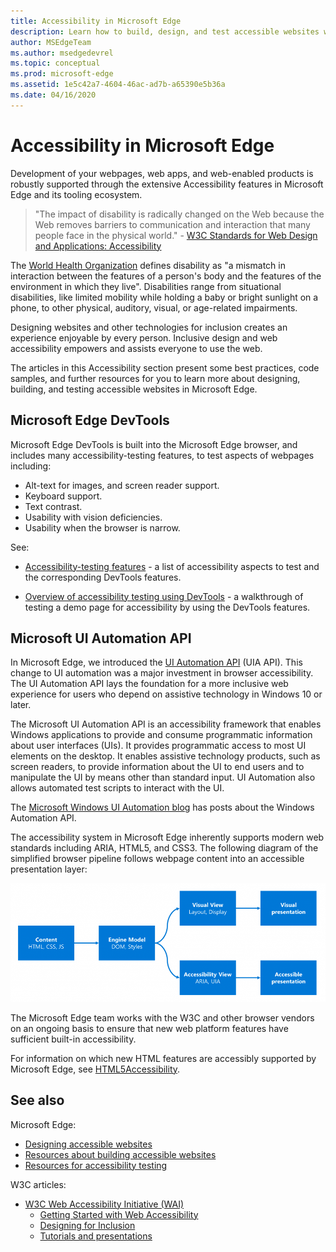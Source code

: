 ```yaml
---
title: Accessibility in Microsoft Edge
description: Learn how to build, design, and test accessible websites within Microsoft Edge.
author: MSEdgeTeam
ms.author: msedgedevrel
ms.topic: conceptual
ms.prod: microsoft-edge
ms.assetid: 1e5c42a7-4604-46ac-ad7b-a65390e5b36a
ms.date: 04/16/2020
---
```

# Accessibility in Microsoft Edge

Development of your webpages, web apps, and web-enabled products is robustly supported through the extensive Accessibility features in Microsoft Edge and its tooling ecosystem.

> "The impact of disability is radically changed on the Web because the Web removes barriers to communication and interaction that many people face in the physical world." - [W3C Standards for Web Design and Applications: Accessibility](https://w3.org/standards/webdesign/accessibility)

The [World Health Organization](https://www.who.int/) defines disability as "a mismatch in interaction between the features of a person's body and the features of the environment in which they live".  Disabilities range from situational disabilities, like limited mobility while holding a baby or bright sunlight on a phone, to other physical, auditory, visual, or age-related impairments.

Designing websites and other technologies for inclusion creates an experience enjoyable by every person.  Inclusive design and web accessibility empowers and assists everyone to use the web.

The articles in this Accessibility section present some best practices, code samples, and further resources for you to learn more about designing, building, and testing accessible websites in Microsoft Edge.


<!-- ====================================================================== -->
## Microsoft Edge DevTools

Microsoft Edge DevTools is built into the Microsoft Edge browser, and includes many accessibility-testing features, to test aspects of webpages including:

*  Alt-text for images, and screen reader support.
*  Keyboard support.
*  Text contrast.
*  Usability with vision deficiencies.
*  Usability when the browser is narrow.

See:

* [Accessibility-testing features](../devtools-guide-chromium/accessibility/reference.md) - a list of accessibility aspects to test and the corresponding DevTools features.

* [Overview of accessibility testing using DevTools](../devtools-guide-chromium/accessibility/accessibility-testing-in-devtools.md) - a walkthrough of testing a demo page for accessibility by using the DevTools features.


<!-- ====================================================================== -->
## Microsoft UI Automation API

In Microsoft Edge, we introduced the [UI Automation API](/windows/win32/winauto/entry-uiauto-win32) (UIA API).  This change to UI automation was a major investment in browser accessibility.  The UI Automation API lays the foundation for a more inclusive web experience for users who depend on assistive technology in Windows 10 or later.

The Microsoft UI Automation API is an accessibility framework that enables Windows applications to provide and consume programmatic information about user interfaces (UIs).  It provides programmatic access to most UI elements on the desktop.  It enables assistive technology products, such as screen readers, to provide information about the UI to end users and to manipulate the UI by means other than standard input.  UI Automation also allows automated test scripts to interact with the UI.

The [Microsoft Windows UI Automation blog](/archive/blogs/winuiautomation/) has posts about the Windows Automation API.

The accessibility system in Microsoft Edge inherently supports modern web standards including ARIA, HTML5, and CSS3.  The following diagram of the simplified browser pipeline follows webpage content into an accessible presentation layer:

![Content transformed to the engine model is projected into visual and accessibility views, presented as visual or accessible presentation.](media/accessibilityarchitecture.png)

The Microsoft Edge team works with the W3C and other browser vendors on an ongoing basis to ensure that new web platform features have sufficient built-in accessibility.

For information on which new HTML features are accessibly supported by Microsoft Edge, see [HTML5Accessibility](https://html5accessibility.com).


<!-- ====================================================================== -->
## See also

Microsoft Edge:

* [Designing accessible websites](design.md)
* [Resources about building accessible websites](build/index.md)
* [Resources for accessibility testing](test.md)

W3C articles:

* [W3C Web Accessibility Initiative (WAI)](https://w3.org/wai)
   * [Getting Started with Web Accessibility](https://w3.org/wai/gettingstarted/Overview)
   * [Designing for Inclusion](https://w3.org/wai/fundamentals/accessibility-intro)
   * [Tutorials and presentations](https://w3.org/wai/teach-advocate)

